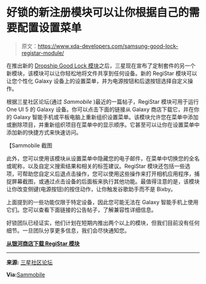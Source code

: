 # 好锁的新注册模块可以让你根据自己的需要配置设置菜单

> 原文：<https://www.xda-developers.com/samsung-good-lock-registar-module/>

在推出新的 [Dropship Good Lock 模块](https://www.xda-developers.com/dropship-good-lock-module/)之后，三星现在宣布了定制套件的另一个新模块，该模块可以让你轻松地将文件共享到任何设备。新的 RegiStar 模块可以让您个性化 Galaxy 设备上的设置菜单，并为电源按钮和后退按钮选择自定义操作。

根据三星社区论坛(通过 *Sammobile* )最近的一篇帖子，RegiStar 模块可用于运行 One UI 5 的 Galaxy 设备。你可以点击下面的链接从 Galaxy 商店下载它，并在你的 Galaxy 智能手机或平板电脑上重新组织设置菜单。该模块允许您在菜单中添加或删除项目，并重新组织项目在菜单中的显示顺序。它甚至可以让你在设置菜单中添加新的快捷方式来快速访问。

【Sammobile 截图

此外，您可以使用该模块从设置菜单中隐藏您的电子邮件，在菜单中切换您的全名或昵称，以及自定义搜索结果和相关的标签建议。RegiStar 模块还包括一些选项，可帮助您自定义后退点击操作，您可以使用这些操作来打开相机应用程序，捕捉屏幕截图，或通过点击设备的后面板来执行其他功能。最值得注意的是，该模块让你改变侧键(电源按钮)的按住动作，让你触发谷歌助手而不是 Bixby。

上面提到的一些功能仅限于特定设备，因此您可能无法在 Galaxy 智能手机上使用它们。您可以查看下面链接的公告帖子，了解兼容性详细信息。

好锁团队已经证实，他们计划在短期内推出两个以上的模块，但我们目前没有任何细节。一旦团队分享更多信息，我们会尽快通知您。

**[从银河商店下载 RegiStar 模块](https://galaxystore.samsung.com/detail/com.samsung.android.app.galaxyregistry)**

* * *

**来源:** [三星社区论坛](https://r1.community.samsung.com/t5/good-lock/one-ui-5%EB%A5%BC-%EC%9C%84%ED%95%9C-%EA%B5%BF%EB%9D%BD-%EC%97%85%EB%8D%B0%EC%9D%B4%ED%8A%B8-%EC%86%8C%EC%8B%9D-5-%EA%B3%84%EC%86%8D-%EC%97%85%EB%8D%B0%EC%9D%B4%ED%8A%B8-%EC%98%88%EC%A0%95/td-p/19211492)

**Via:**[Sammobile](https://www.sammobile.com/news/samsung-registar-app-customize-power-button-settings-menu/)